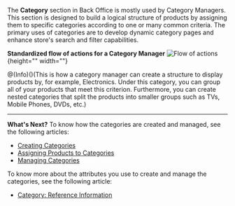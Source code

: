 The **Category** section in Back Office is mostly used by Category Managers. 
This section is designed to build a logical structure of products by assigning them to specific categories according to one or many common criteria. 
The primary uses of categories are to develop dynamic category pages and enhance store's search and filter capabilities.

**Standardized flow of actions for a Category Manager**
![Flow of actions](https://spryker.s3.eu-central-1.amazonaws.com/docs/User+Guides/Back+Office+User+Guides/Category/Category+Manager+Slice-of-Life.png){height="" width=""}

@(Info)()(This is how a category manager can create a structure to display products by, for example, Electronics. Under this category, you can group all of your products that meet this criterion. Furthermore, you can create nested categories that split the products into smaller groups such as TVs, Mobile Phones, DVDs, etc.)
 ***
 **What's Next?**
 To know how the categories are created and managed, see the following articles:
* [Creating Categories](https://documentation.spryker.com/v4/docs/creating-categories)
*  [Assigning Products to Categories](https://documentation.spryker.com/v4/docs/assigning-products-to-categories)
*  [Managing Categories](https://documentation.spryker.com/v4/docs/managing-categories)
 
To know more about the attributes you use to create and manage the categories, see the following article:
* [Category: Reference Information](https://documentation.spryker.com/v4/docs/category-reference-information)